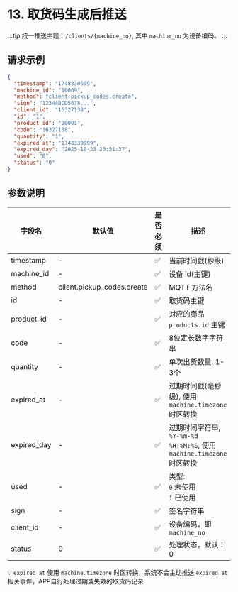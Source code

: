 # 13. 取货码生成后推送

:::tip
统一推送主题：`/clients/{machine_no}`, 其中 `machine_no` 为设备编码。
:::

## 请求示例

```json
{
  "timestamp": "1748330699",
  "machine_id": "10009",
  "method": "client.pickup_codes.create",
  "sign": "1234ABCD5678...",
  "client_id": "16327138",
  "id": "1",
  "product_id": "20001",
  "code": "16327138",
  "quantity": "1",
  "expired_at": "1748339999",
  "expired_day": "2025-10-23 20:51:37",
  "used": "0",
  "status": "0"
}
```

## 参数说明

| 字段名         | 默认值                        | 是否必须 | 描述                                                       |
|-------------|----------------------------|------|----------------------------------------------------------|
| timestamp   | -                          | ✅    | 当前时间戳(秒级)                                                |
| machine_id  | -                          | ✅    | 设备 id(主键)                                                |
| method      | client.pickup_codes.create | ✅    | MQTT 方法名                                                 |
| id          | -                          | ✅    | 取货码主键                                                    |
| product_id  | -                          | ✅    | 对应的商品 `products.id` 主键                                   |
| code        | -                          | ✅    | 8位定长数字字符串                                                |
| quantity    | -                          | ✅    | 单次出货数量, 1-3个                                             |
| expired_at  | -                          | ✅    | 过期时间戳(毫秒级), 使用 `machine.timezone` 时区转换                   |
| expired_day | -                          | ✅    | 过期时间字符串, `%Y-%m-%d %H:%M:%S`, 使用 `machine.timezone` 时区转换 |
| used        | -                          | ✅    | 类型:<br /> `0` 未使用<br /> `1` 已使用                          |
| sign        | -                          | ✅    | 签名字符串                                                    |
| client_id   | -                          | ✅    | 设备编码，即 `machine_no`                                      |
| status      | 0                          | ✅    | 处理状态，默认：0                                                |

💡 `expired_at` 使用 `machine.timezone` 时区转换，系统不会主动推送 `expired_at` 相关事件，APP自行处理过期或失效的取货码记录
